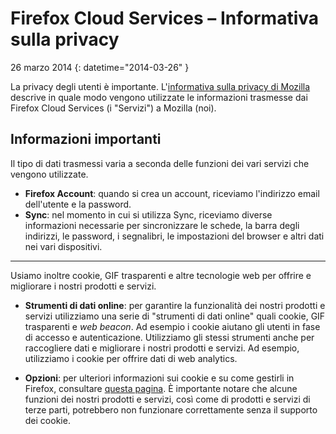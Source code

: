 # Firefox Cloud Services – Informativa sulla privacy

26 marzo 2014
{: datetime="2014-03-26" }

La privacy degli utenti è importante. L'[informativa sulla privacy di Mozilla](https://www.mozilla.org/privacy/) descrive in quale modo vengono utilizzate le informazioni trasmesse dai Firefox Cloud Services (i "Servizi") a Mozilla (noi).

## Informazioni importanti

Il tipo di dati trasmessi varia a seconda delle funzioni dei vari servizi che vengono utilizzate.

* **Firefox Account**: quando si crea un account, riceviamo l'indirizzo email dell'utente e la password.
* **Sync**: nel momento in cui si utilizza Sync, riceviamo diverse informazioni necessarie per sincronizzare le schede, la barra degli indirizzi, le password, i segnalibri, le impostazioni del browser e altri dati nei vari dispositivi.

---------------------------------------

Usiamo inoltre cookie, GIF trasparenti e altre tecnologie web per offrire e migliorare i nostri prodotti e servizi.

* **Strumenti di dati online**: per garantire la funzionalità dei nostri prodotti e servizi utilizziamo una serie di "strumenti di dati online" quali cookie, GIF trasparenti e *web beacon*. Ad esempio i cookie aiutano gli utenti in fase di accesso e autenticazione. Utilizziamo gli stessi strumenti anche per raccogliere dati e migliorare i nostri prodotti e servizi. Ad esempio, utilizziamo i cookie per offrire dati di web analytics.

* **Opzioni**: per ulteriori informazioni sui cookie e su come gestirli in Firefox, consultare [questa pagina](https://support.mozilla.org/it/kb/Gestione%20dei%20cookie). È importante notare che alcune funzioni dei nostri prodotti e servizi, così come di prodotti e servizi di terze parti, potrebbero non funzionare correttamente senza il supporto dei cookie.
